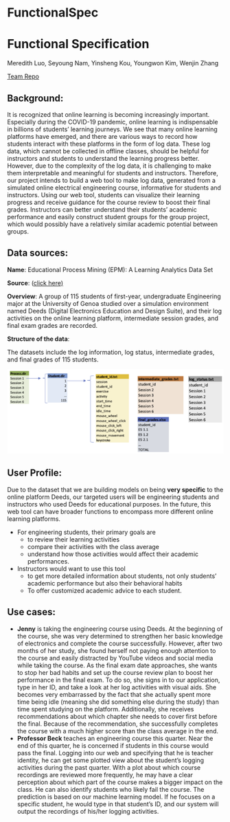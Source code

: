# FunctionalSpec

# Functional Specification

Meredith Luo, Seyoung Nam, Yinsheng Kou, Youngwon Kim, Wenjin Zhang

[Team Repo](https://github.com/EPM-LearningAnalytics/EPM_Project)

## **Background:**

It is recognized that online learning is becoming increasingly important. Especially during the COVID-19 pandemic, online learning is indispensable in billions of students’ learning journeys. We see that many online learning platforms have emerged, and there are various ways to record how students interact with these platforms in the form of log data. These log data, which cannot be collected in offline classes, should be helpful for instructors and students to understand the learning progress better. However, due to the complexity of the log data, it is challenging to make them interpretable and meaningful for students and instructors. Therefore, our project intends to build a web tool to make log data, generated from a simulated online electrical engineering course, informative for students and instructors. Using our web tool, students can visualize their learning progress and receive guidance for the course review to boost their final grades. Instructors can better understand their students’ academic performance and easily construct student groups for the group project, which would possibly have a relatively similar academic potential between groups.

## **Data sources:**

**Name**: Educational Process Mining (EPM): A Learning Analytics Data Set

**Source**: ([click here)](https://archive.ics.uci.edu/ml/datasets/Educational+Process+Mining+(EPM)%3A+A+Learning+Analytics+Data+Set)

**Overview**: A group of 115 students of first-year, undergraduate Engineering major at the University of Genoa studied over a simulation environment named Deeds (Digital Electronics Education and Design Suite), and their log activities on the online learning platform, intermediate session grades, and final exam grades are recorded.

**Structure of the data**:

The datasets include the log information, log status, intermediate grades, and final grades of 115 students.

![Untitled](dataStr.png)

## **User Profile:**

Due to the dataset that we are building models on being **very specific** to the online platform Deeds, our targeted users will be engineering students and instructors who used Deeds for educational purposes. In the future, this web tool can have broader functions to encompass more different online learning platforms.

- For engineering students, their primary goals are
    - to review their learning activities
    - compare their activities with the class average
    - understand how those activities would affect their academic performances.
- Instructors would want to use this tool
    - to get more detailed information about students, not only students’ academic performance but also their behavioral habits
    - To offer customized academic advice to each student.

## **Use cases:**

- **Jenny** is taking the engineering course using Deeds. At the beginning of the course, she was very determined to strengthen her basic knowledge of electronics and complete the course successfully. However, after two months of her study, she found herself not paying enough attention to the course and easily distracted by YouTube videos and social media while taking the course. As the final exam date approaches, she wants to stop her bad habits and set up the course review plan to boost her performance in the final exam. To do so, she signs in to our application, type in her ID, and take a look at her log activities with visual aids. She becomes very embarrassed by the fact that she actually spent more time being idle (meaning she did something else during the study) than time spent studying on the platform. Additionally, she receives recommendations about which chapter she needs to cover first before the final. Because of the recommendation, she successfully completes the course with a much higher score than the class average in the end.
- **Professor Beck** teaches an engineering course this quarter. Near the end of this quarter, he is concerned if students in this course would pass the final. Logging into our web and specifying that he is teacher identity, he can get some plotted view about the student’s logging activities during the past quarter. With a plot about which course recordings are reviewed more frequently, he may have a clear perception about which part of the course makes a bigger impact on the class. He can also identify students who likely fail the course. The prediction is based on our machine learning model. If he focuses on a specific student, he would type in that student’s ID, and our system will output the recordings of his/her logging activities.